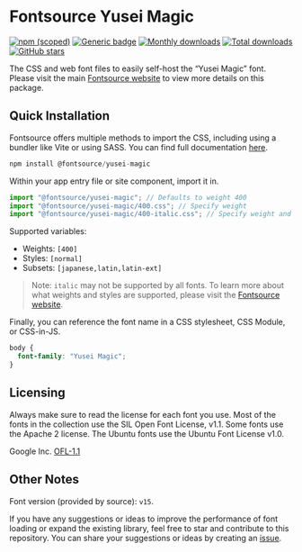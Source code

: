 # Fontsource Yusei Magic

[![npm (scoped)](https://img.shields.io/npm/v/@fontsource/yusei-magic?color=brightgreen)](https://www.npmjs.com/package/@fontsource/yusei-magic) [![Generic badge](https://img.shields.io/badge/fontsource-passing-brightgreen)](https://github.com/fontsource/fontsource) [![Monthly downloads](https://badgen.net/npm/dm/@fontsource/yusei-magic)](https://github.com/fontsource/fontsource) [![Total downloads](https://badgen.net/npm/dt/@fontsource/yusei-magic)](https://github.com/fontsource/fontsource) [![GitHub stars](https://img.shields.io/github/stars/fontsource/fontsource.svg?style=social&label=Star)](https://github.com/fontsource/fontsource/stargazers)

The CSS and web font files to easily self-host the “Yusei Magic” font. Please visit the main [Fontsource website](https://fontsource.org/fonts/yusei-magic) to view more details on this package.

## Quick Installation

Fontsource offers multiple methods to import the CSS, including using a bundler like Vite or using SASS. You can find full documentation [here](https://fontsource.org/docs/getting-started/introduction).

```javascript
npm install @fontsource/yusei-magic
```

Within your app entry file or site component, import it in.

```javascript
import "@fontsource/yusei-magic"; // Defaults to weight 400
import "@fontsource/yusei-magic/400.css"; // Specify weight
import "@fontsource/yusei-magic/400-italic.css"; // Specify weight and style
```

Supported variables:
- Weights: `[400]`
- Styles: `[normal]`
- Subsets: `[japanese,latin,latin-ext]`

> Note: `italic` may not be supported by all fonts. To learn more about what weights and styles are supported, please visit the [Fontsource website](https://fontsource.org/fonts/yusei-magic).

Finally, you can reference the font name in a CSS stylesheet, CSS Module, or CSS-in-JS.

```css
body {
  font-family: "Yusei Magic";
}
```

## Licensing
Always make sure to read the license for each font you use. Most of the fonts in the collection use the SIL Open Font License, v1.1. Some fonts use the Apache 2 license. The Ubuntu fonts use the Ubuntu Font License v1.0.

Google Inc.
[OFL-1.1](http://scripts.sil.org/OFL)

## Other Notes
Font version (provided by source): `v15`.

If you have any suggestions or ideas to improve the performance of font loading or expand the existing library, feel free to star and contribute to this repository. You can share your suggestions or ideas by creating an [issue](https://github.com/fontsource/fontsource/issues).